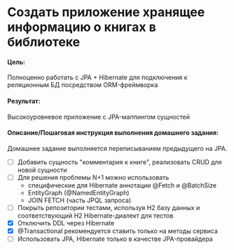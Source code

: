 # Создать приложение хранящее информацию о книгах в библиотеке

#### Цель:
Полноценно работать с JPA + Hibernate для подключения к реляционным БД посредством ORM-фреймворка

#### Результат:
Высокоуровневое приложение с JPA-маппингом сущностей

#### Описание/Пошаговая инструкция выполнения домашнего задания:
Домашнее задание выполняется переписыванием предыдущего на JPA.

- [ ] Добавить сущность "комментария к книге", реализовать CRUD для новой сущности
- [ ] Для решения проблемы N+1 можно использовать 
  - специфические для Hibernate аннотации @Fetch и @BatchSize
  - EntityGraph (@NamedEntityGraph)
  - JOIN FETCH (часть JPQL запроса)
- [ ] Покрыть репозитории тестами, используя H2 базу данных и соответствующий H2 Hibernate-диалект для тестов
- [x] Отключить DDL через Hibernate
- [x] @Transactional рекомендуется ставить только на методы сервиса
- [ ] Использовать JPA, Hibernate только в качестве JPA-провайдера